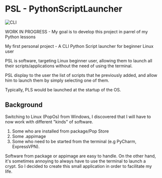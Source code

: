 # PSL - PythonScriptLauncher

![CLI](https://raw.githubusercontent.com/zellko/PSL-PythonScryptLauncher/main/Documentation/img.png)

WORK IN PROGRESS - My goal is to develop this project in parrel of my Python lessons

My first personal project - A CLI Python Script launcher for beginner Linux user

PSL is software, targeting Linux beginner user, allowing them to launch all their scripts/applications without the need of using the terminal.

PSL display to the user the list of scripts that he previously added, and allow him to launch them by simply selecting one of them.

Typically, PLS would be launched at the startup of the OS.

## Background

Switching to Linux (PopOs) from Windows, I discovered that I will have to now work with different "kinds" of software.

1. Some who are installed from package/Pop Store
2. Some .appimage
3. Some who need to be started from the terminal (e.g PyCharm, ExpressVPN).

Software from package or appimage are easy to handle. On the other hand, it's sometimes annoying to always have to use the terminal to launch a crypt. So I decided to create this small application in order to facilitate my life.

